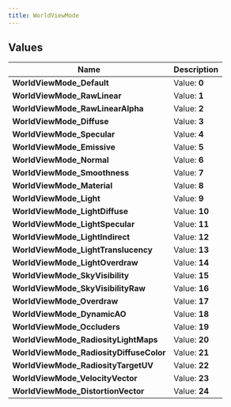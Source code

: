 ```yaml
---
title: WorldViewMode
---
```


## Values
| Name | Description |
| ---- | ----------- |
| **WorldViewMode_Default** | Value: **0** |
| **WorldViewMode_RawLinear** | Value: **1** |
| **WorldViewMode_RawLinearAlpha** | Value: **2** |
| **WorldViewMode_Diffuse** | Value: **3** |
| **WorldViewMode_Specular** | Value: **4** |
| **WorldViewMode_Emissive** | Value: **5** |
| **WorldViewMode_Normal** | Value: **6** |
| **WorldViewMode_Smoothness** | Value: **7** |
| **WorldViewMode_Material** | Value: **8** |
| **WorldViewMode_Light** | Value: **9** |
| **WorldViewMode_LightDiffuse** | Value: **10** |
| **WorldViewMode_LightSpecular** | Value: **11** |
| **WorldViewMode_LightIndirect** | Value: **12** |
| **WorldViewMode_LightTranslucency** | Value: **13** |
| **WorldViewMode_LightOverdraw** | Value: **14** |
| **WorldViewMode_SkyVisibility** | Value: **15** |
| **WorldViewMode_SkyVisibilityRaw** | Value: **16** |
| **WorldViewMode_Overdraw** | Value: **17** |
| **WorldViewMode_DynamicAO** | Value: **18** |
| **WorldViewMode_Occluders** | Value: **19** |
| **WorldViewMode_RadiosityLightMaps** | Value: **20** |
| **WorldViewMode_RadiosityDiffuseColor** | Value: **21** |
| **WorldViewMode_RadiosityTargetUV** | Value: **22** |
| **WorldViewMode_VelocityVector** | Value: **23** |
| **WorldViewMode_DistortionVector** | Value: **24** |

